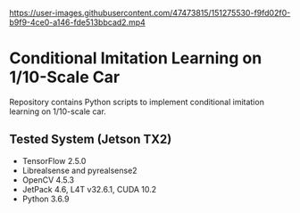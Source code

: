 https://user-images.githubusercontent.com/47473815/151275530-f9fd02f0-b9f9-4ce0-a146-fde513bbcad2.mp4



# Conditional Imitation Learning on 1/10-Scale Car
Repository contains Python scripts to implement conditional imitation learning on 1/10-scale car.

## Tested System (Jetson TX2)
- TensorFlow 2.5.0
- Librealsense and pyrealsense2
- OpenCV 4.5.3
- JetPack 4.6, L4T v32.6.1, CUDA 10.2
- Python 3.6.9

